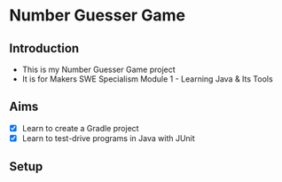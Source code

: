 # Number Guesser Game

## Introduction

- This is my Number Guesser Game project
- It is for Makers SWE Specialism Module 1 - Learning Java & Its Tools

## Aims

- [x] Learn to create a Gradle project
- [x] Learn to test-drive programs in Java with JUnit

## Setup


